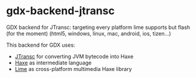 # gdx-backend-jtransc
GDX backend for JTransc: targeting every platform lime supports but flash (for the moment) (html5, windows, linux, mac, android, ios, tizen...)

This backend for GDX uses:
* [JTransc](https://github.com/jtransc/jtransc/) for converting JVM bytecode into Haxe
* [Haxe](http://haxe.org/) as intermediate language
* [Lime](https://github.com/openfl/lime) as cross-platform multimedia Haxe library
